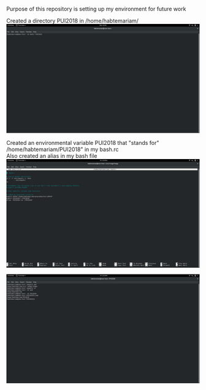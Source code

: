 Purpose of this repository is setting up my environment for future work

Created a directory PUI2018 in /home/habtemariam/
![picture](/screenshot-01.jpg)

Created an environmental variable PUI2018 that "stands for" /home/habtemariam/PUI2018" in my bash.rc   
Also created an alias in my bash file
![picture](/screenshot-02.jpg)


![picture](/screenshot-03.jpg)
